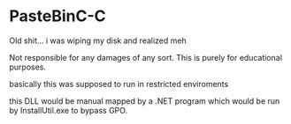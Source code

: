 # PasteBinC-C
Old shit... i was wiping my disk and realized meh 


Not responsible for any damages of any sort. This is purely for educational purposes.


basically this was supposed to run in restricted enviroments



this DLL would be manual mapped by a .NET program which would be run by InstallUtil.exe to bypass GPO.
